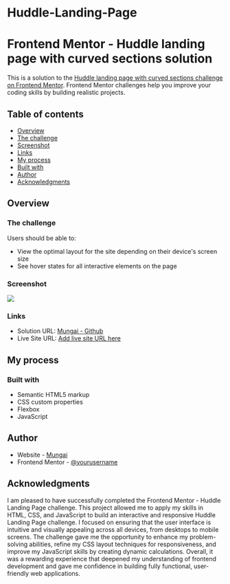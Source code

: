 # Huddle-Landing-Page

# Frontend Mentor - Huddle landing page with curved sections solution

This is a solution to the [Huddle landing page with curved sections challenge on Frontend Mentor](https://www.frontendmentor.io/challenges/huddle-landing-page-with-curved-sections-5ca5ecd01e82137ec91a50f2). Frontend Mentor challenges help you improve your coding skills by building realistic projects. 

## Table of contents

  - [Overview](#overview)
  - [The challenge](#the-challenge)
  - [Screenshot](#screenshot)
  - [Links](#links)
  - [My process](#my-process)
  - [Built with](#built-with)
  - [Author](#author)
  - [Acknowledgments](#acknowledgments)


## Overview

### The challenge

Users should be able to:

- View the optimal layout for the site depending on their device's screen size
- See hover states for all interactive elements on the page

### Screenshot

![](./screenshot.jpg)



### Links

- Solution URL: [Mungai - Github](https://github.com/theMungai/Huddle-Landing-Page)
- Live Site URL: [Add live site URL here](https://your-live-site-url.com)

## My process

### Built with

- Semantic HTML5 markup
- CSS custom properties
- Flexbox
- JavaScript



## Author

- Website - [Mungai](https://www.your-site.com)
- Frontend Mentor - [@yourusername](https://www.frontendmentor.io/profile/theMungai)



## Acknowledgments

I am pleased to have successfully completed the Frontend Mentor - Huddle Landing Page challenge. This project allowed me to apply my skills in HTML, CSS, and JavaScript to build an interactive and responsive Huddle Landing Page challenge. I focused on ensuring that the user interface is intuitive and visually appealing across all devices, from desktops to mobile screens. The challenge gave me the opportunity to enhance my problem-solving abilities, refine my CSS layout techniques for responsiveness, and improve my JavaScript skills by creating dynamic calculations. Overall, it was a rewarding experience that deepened my understanding of frontend development and gave me confidence in building fully functional, user-friendly web applications.